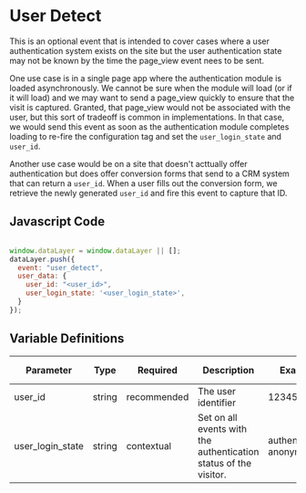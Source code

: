 # User Detect

This is an optional event that is intended to cover cases where a user authentication system exists on the site but the user authentication state may not be known by the time the page_view event nees to be sent.

One use case is in a single page app where the authentication module is loaded asynchronously. We cannot be sure when the module will load (or if it will load) and we may want to send a page_view quickly to ensure that the visit is captured. Granted, that page_view would not be associated with the user, but this sort of tradeoff is common in implementations. In that case, we would send this event as soon as the authentication module completes loading to re-fire the configuration tag and set the `user_login_state` and `user_id`.

Another use case would be on a site that doesn't acttually offer authentication but does offer conversion forms that send to a CRM system that can return a `user_id`. When a user fills out the conversion form, we retrieve the newly generated `user_id` and fire this event to capture that ID.

## Javascript Code

```js

window.dataLayer = window.dataLayer || [];
dataLayer.push({
  event: "user_detect",
  user_data: {
    user_id: "<user_id>",
    user_login_state: '<user_login_state>',
  }
});
```

## Variable Definitions

|Parameter|Type|Required|Description|Example|Pattern|Min Length|Max Length|
| --- | --- | --- | --- | --- | --- | --- | --- |
|user_id|string|recommended|The user identifier|1234567890|
|user_login_state|string|contextual|Set on all events with the authentication status of the visitor.|authenticated, anonymous|